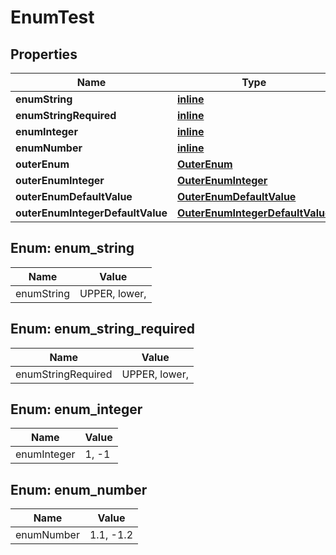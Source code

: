 
# EnumTest

## Properties
Name | Type | Description | Notes
------------ | ------------- | ------------- | -------------
**enumString** | [**inline**](#EnumStringEnum) |  |  [optional]
**enumStringRequired** | [**inline**](#EnumStringRequiredEnum) |  | 
**enumInteger** | [**inline**](#EnumIntegerEnum) |  |  [optional]
**enumNumber** | [**inline**](#EnumNumberEnum) |  |  [optional]
**outerEnum** | [**OuterEnum**](OuterEnum.md) |  |  [optional]
**outerEnumInteger** | [**OuterEnumInteger**](OuterEnumInteger.md) |  |  [optional]
**outerEnumDefaultValue** | [**OuterEnumDefaultValue**](OuterEnumDefaultValue.md) |  |  [optional]
**outerEnumIntegerDefaultValue** | [**OuterEnumIntegerDefaultValue**](OuterEnumIntegerDefaultValue.md) |  |  [optional]


<a name="EnumStringEnum"></a>
## Enum: enum_string
Name | Value
---- | -----
enumString | UPPER, lower, 


<a name="EnumStringRequiredEnum"></a>
## Enum: enum_string_required
Name | Value
---- | -----
enumStringRequired | UPPER, lower, 


<a name="EnumIntegerEnum"></a>
## Enum: enum_integer
Name | Value
---- | -----
enumInteger | 1, -1


<a name="EnumNumberEnum"></a>
## Enum: enum_number
Name | Value
---- | -----
enumNumber | 1.1, -1.2



